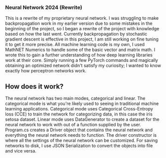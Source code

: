 ### Neural Network 2024 (Rewrite)
This is a rewrite of my proprietary neural network. I was struggling to make backpropagation work in my earlier version due to some mistakes in the beginning of the project, so I began a rewrite of the project with knowledge based on how the last went.
Currently backpropagation by stochastic gradient descent is effective in this project, I am still working on fine tuning it to get it more precise. All machine learning code is my own, I used MathNET Numerics to handle some of the basic vector and matrix math.
I wrote this to gain a further understanding of how deep learning libraries work at their core. Simply running a few PyTorch commands and magically obtaining an optimized network didn't satisfy my curiosity; I wanted to know exactly how perceptron networks work.

## How does it work?
The neural network has two main modes, categorical and linear. The categorical mode is what you're likely used to seeing in traditional machine learning applications. Categorical mode uses Categorical Cross-Entropy loss (CCE) to train the network for categorizing data, in this case the iris setosa dataset. 
Linear mode uses DataGenerator to create a dataset for the neural network to work with out of a function supplied by the user. Program.cs creates a Driver object that contains the neural network and everything the neural network needs to function. The driver constructor is where all the settings of the neural network can be customized.
For saving networks to disk, I use JSON Serialization to convert the objects into file and vice versa.
